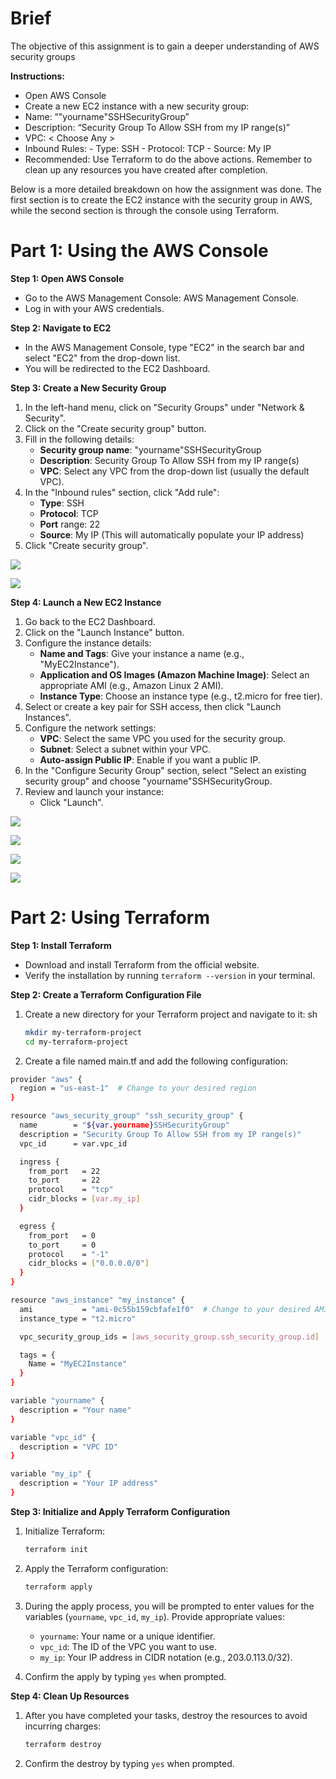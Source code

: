 # Brief

The objective of this assignment is to gain a deeper understanding of AWS security groups

**Instructions:**

- Open AWS Console
- Create a new EC2 instance with a new security group:
- Name: “"yourname"SSHSecurityGroup”
- Description: “Security Group To Allow SSH from my IP range(s)”
- VPC: < Choose Any >
- Inbound Rules: - Type: SSH - Protocol: TCP - Source: My IP
- Recommended: Use Terraform to do the above actions. Remember to clean up any resources you have created after completion.


Below is a more detailed breakdown on how the assignment was done. The first section is to create the EC2 instance with the security group in AWS, while the second section is through the console using Terraform.

# Part 1: Using the AWS Console
**Step 1: Open AWS Console**
- Go to the AWS Management Console: AWS Management Console.
- Log in with your AWS credentials.

**Step 2: Navigate to EC2**
- In the AWS Management Console, type "EC2" in the search bar and select "EC2" from the drop-down list.
- You will be redirected to the EC2 Dashboard.

**Step 3: Create a New Security Group**
1. In the left-hand menu, click on "Security Groups" under "Network & Security".
2. Click on the "Create security group" button.
3. Fill in the following details:
    - **Security group name**: "yourname"SSHSecurityGroup
    - **Description**: Security Group To Allow SSH from my IP range(s)
    - **VPC**: Select any VPC from the drop-down list (usually the default VPC).
4. In the "Inbound rules" section, click "Add rule":
    - **Type**: SSH
    - **Protocol**: TCP
    - **Port** range: 22
    - **Source**: My IP (This will automatically populate your IP address)
5. Click "Create security group".

![](/NTU-CE6/assets/security-group.png)

![](/NTU-CE6/assets/security-group-2.png)

**Step 4: Launch a New EC2 Instance**
1. Go back to the EC2 Dashboard.
2. Click on the "Launch Instance" button.
3. Configure the instance details:
    - **Name and Tags**: Give your instance a name (e.g., "MyEC2Instance").
    - **Application and OS Images (Amazon Machine Image)**: Select an appropriate AMI (e.g., Amazon Linux 2 AMI).
    - **Instance Type**: Choose an instance type (e.g., t2.micro for free tier).
4. Select or create a key pair for SSH access, then click "Launch Instances".
5. Configure the network settings:
    - **VPC**: Select the same VPC you used for the security group.
    - **Subnet**: Select a subnet within your VPC.
    - **Auto-assign Public IP**: Enable if you want a public IP.
6. In the "Configure Security Group" section, select "Select an existing security group" and choose "yourname"SSHSecurityGroup.
7. Review and launch your instance:
    - Click "Launch".

![](/NTU-CE6/assets/ec2-a.png)

![](/NTU-CE6/assets/ec2-b.png)

![](/NTU-CE6/assets/ec2-c.png)

![](/NTU-CE6/assets/ec2-snapshot.png)

# Part 2: Using Terraform
**Step 1: Install Terraform**
- Download and install Terraform from the official website.
- Verify the installation by running `terraform --version` in your terminal.

**Step 2: Create a Terraform Configuration File**
1. Create a new directory for your Terraform project and navigate to it:
sh

    ```sh
    mkdir my-terraform-project
    cd my-terraform-project
    ```

2. Create a file named main.tf and add the following configuration:

```sh
provider "aws" {
  region = "us-east-1"  # Change to your desired region
}

resource "aws_security_group" "ssh_security_group" {
  name        = "${var.yourname}SSHSecurityGroup"
  description = "Security Group To Allow SSH from my IP range(s)"
  vpc_id      = var.vpc_id

  ingress {
    from_port   = 22
    to_port     = 22
    protocol    = "tcp"
    cidr_blocks = [var.my_ip]
  }

  egress {
    from_port   = 0
    to_port     = 0
    protocol    = "-1"
    cidr_blocks = ["0.0.0.0/0"]
  }
}

resource "aws_instance" "my_instance" {
  ami           = "ami-0c55b159cbfafe1f0"  # Change to your desired AMI
  instance_type = "t2.micro"

  vpc_security_group_ids = [aws_security_group.ssh_security_group.id]

  tags = {
    Name = "MyEC2Instance"
  }
}

variable "yourname" {
  description = "Your name"
}

variable "vpc_id" {
  description = "VPC ID"
}

variable "my_ip" {
  description = "Your IP address"
}
```

**Step 3: Initialize and Apply Terraform Configuration**
1. Initialize Terraform:

    ```sh
    terraform init
    ```
2. Apply the Terraform configuration:

    ```sh
    terraform apply
    ```
3. During the apply process, you will be prompted to enter values for the variables (`yourname`, `vpc_id`, `my_ip`). Provide appropriate values:

    - `yourname`: Your name or a unique identifier.
    - `vpc_id`: The ID of the VPC you want to use.
    - `my_ip`: Your IP address in CIDR notation (e.g., 203.0.113.0/32).

4. Confirm the apply by typing `yes` when prompted.


**Step 4: Clean Up Resources**
1. After you have completed your tasks, destroy the resources to avoid incurring charges:

    ```sh
    terraform destroy
    ```
2. Confirm the destroy by typing `yes` when prompted.

